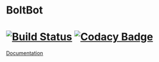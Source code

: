 # BoltBot

[![Build Status](https://travis-ci.org/DiscordBolt/BoltBot.svg?branch=master)](https://travis-ci.org/DiscordBolt/BoltBot)  [![Codacy Badge](https://api.codacy.com/project/badge/Grade/de838db6bafc48dfb4b34a6d3968e48d)](https://www.codacy.com/app/techtony96/BoltBot?utm_source=github.com&amp;utm_medium=referral&amp;utm_content=DiscordBolt/BoltBot&amp;utm_campaign=Badge_Grade)
======

[Documentation](https://austinv11.github.io/Discord4J/docs.html)

